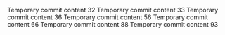 Temporary commit content 32
Temporary commit content 33
Temporary commit content 36
Temporary commit content 56
Temporary commit content 66
Temporary commit content 88
Temporary commit content 93
